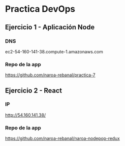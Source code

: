 # Practica DevOps

## Ejercicio 1 - Aplicación Node
### DNS
ec2-54-160-141-38.compute-1.amazonaws.com
### Repo de la app
https://github.com/naroa-rebanal/practica-7


## Ejercicio 2 - React
### IP
http://54.160.141.38/
### Repo de la app
https://github.com/naroa-rebanal/naroa-nodepop-redux

